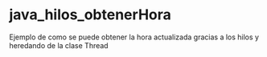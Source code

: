 # java_hilos_obtenerHora
Ejemplo de como se puede obtener la hora actualizada gracias a los hilos y heredando de la clase Thread
